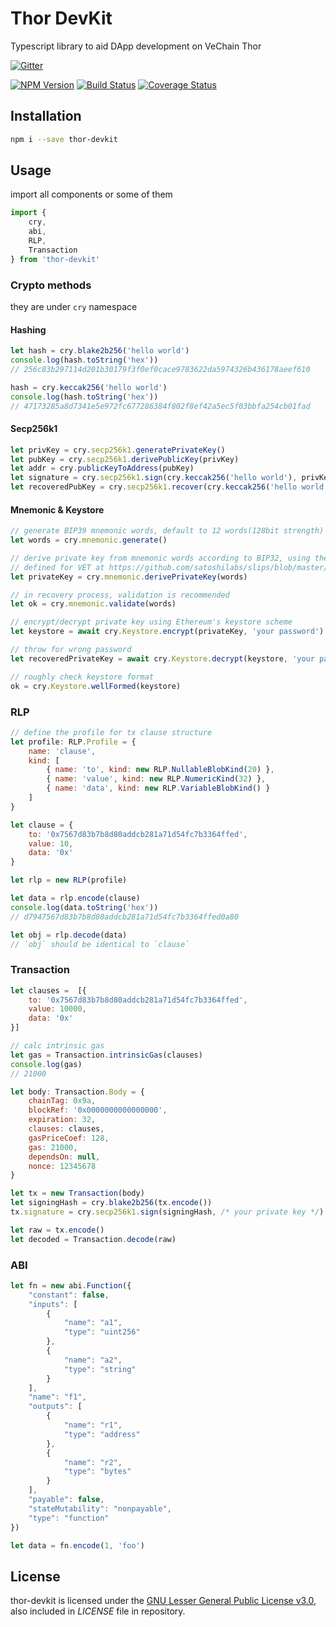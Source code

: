 # Thor DevKit

Typescript library to aid DApp development on VeChain Thor

[![Gitter](https://badges.gitter.im/vechain/thor.svg)](https://gitter.im/vechain/thor?utm_source=badge&utm_medium=badge&utm_campaign=pr-badge)

[![NPM Version](https://badge.fury.io/js/thor-devkit.svg)](https://www.npmjs.com/package/thor-devkit)
[![Build Status](https://travis-ci.org/vechain/thor-devkit.js.svg)](https://travis-ci.org/vechain/thor-devkit.js)
[![Coverage Status](https://coveralls.io/repos/github/vechain/thor-devkit.js/badge.svg?branch=master)](https://coveralls.io/github/vechain/thor-devkit.js?branch=master)

## Installation

```bash
npm i --save thor-devkit
```

## Usage

import all components or some of them

```javascript
import {
    cry,
    abi,
    RLP,
    Transaction
} from 'thor-devkit'
```

### Crypto methods

they are under `cry` namespace

#### Hashing

```javascript
let hash = cry.blake2b256('hello world')
console.log(hash.toString('hex'))
// 256c83b297114d201b30179f3f0ef0cace9783622da5974326b436178aeef610

hash = cry.keccak256('hello world')
console.log(hash.toString('hex'))
// 47173285a8d7341e5e972fc677286384f802f8ef42a5ec5f03bbfa254cb01fad
```

#### Secp256k1

```javascript
let privKey = cry.secp256k1.generatePrivateKey()
let pubKey = cry.secp256k1.derivePublicKey(privKey)
let addr = cry.publicKeyToAddress(pubKey)
let signature = cry.secp256k1.sign(cry.keccak256('hello world'), privKey)
let recoveredPubKey = cry.secp256k1.recover(cry.keccak256('hello world'), signature)
```

#### Mnemonic & Keystore

```javascript
// generate BIP39 mnemonic words, default to 12 words(128bit strength)
let words = cry.mnemonic.generate()

// derive private key from mnemonic words according to BIP32, using the path `m/44'/818'/0'/0/0`.
// defined for VET at https://github.com/satoshilabs/slips/blob/master/slip-0044.md
let privateKey = cry.mnemonic.derivePrivateKey(words)

// in recovery process, validation is recommended
let ok = cry.mnemonic.validate(words)

// encrypt/decrypt private key using Ethereum's keystore scheme
let keystore = await cry.Keystore.encrypt(privateKey, 'your password')

// throw for wrong password
let recoveredPrivateKey = await cry.Keystore.decrypt(keystore, 'your password')

// roughly check keystore format
ok = cry.Keystore.wellFormed(keystore)
```

### RLP

```javascript
// define the profile for tx clause structure
let profile: RLP.Profile = {
    name: 'clause',
    kind: [
        { name: 'to', kind: new RLP.NullableBlobKind(20) },
        { name: 'value', kind: new RLP.NumericKind(32) },
        { name: 'data', kind: new RLP.VariableBlobKind() }
    ]
}

let clause = {
    to: '0x7567d83b7b8d80addcb281a71d54fc7b3364ffed',
    value: 10,
    data: '0x'
}

let rlp = new RLP(profile)

let data = rlp.encode(clause)
console.log(data.toString('hex'))
// d7947567d83b7b8d80addcb281a71d54fc7b3364ffed0a80

let obj = rlp.decode(data)
// `obj` should be identical to `clause`
```

### Transaction

```javascript
let clauses =  [{
    to: '0x7567d83b7b8d80addcb281a71d54fc7b3364ffed',
    value: 10000,
    data: '0x'
}]

// calc intrinsic gas
let gas = Transaction.intrinsicGas(clauses)
console.log(gas)
// 21000

let body: Transaction.Body = {
    chainTag: 0x9a,
    blockRef: '0x0000000000000000',
    expiration: 32,
    clauses: clauses,
    gasPriceCoef: 128,
    gas: 21000,
    dependsOn: null,
    nonce: 12345678
}

let tx = new Transaction(body)
let signingHash = cry.blake2b256(tx.encode())
tx.signature = cry.secp256k1.sign(signingHash, /* your private key */)

let raw = tx.encode()
let decoded = Transaction.decode(raw)
```

### ABI

```javascript
let fn = new abi.Function({
    "constant": false,
    "inputs": [
        {
            "name": "a1",
            "type": "uint256"
        },
        {
            "name": "a2",
            "type": "string"
        }
    ],
    "name": "f1",
    "outputs": [
        {
            "name": "r1",
            "type": "address"
        },
        {
            "name": "r2",
            "type": "bytes"
        }
    ],
    "payable": false,
    "stateMutability": "nonpayable",
    "type": "function"
})

let data = fn.encode(1, 'foo')
```

## License

thor-devkit is licensed under the
[GNU Lesser General Public License v3.0](https://www.gnu.org/licenses/lgpl-3.0.html), also included
in *LICENSE* file in repository.
